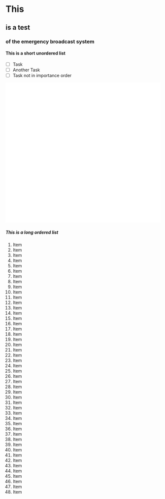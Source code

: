 # This

## is a test

### of the emergency broadcast system

#### This is a short unordered list

- [ ]  Task
- [ ]   Another Task
- [ ]    Task not in importance order

![Testing Image](https://raw.githubusercontent.com/wstoffers/wstoffers.github.io/main/assets/images/white-silhouette.png)

##### This is a long ordered list

1. Item
1. Item
1. Item
1. Item
1. Item
1. Item
1. Item
1. Item
1. Item
1. Item
1. Item
1. Item
1. Item
1. Item
1. Item
1. Item
1. Item
1. Item
1. Item
1. Item
1. Item
1. Item
1. Item
1. Item
1. Item
1. Item
1. Item
1. Item
1. Item
1. Item
1. Item
1. Item
1. Item
1. Item
1. Item
1. Item
1. Item
1. Item
1. Item
1. Item
1. Item
1. Item
1. Item
1. Item
1. Item
1. Item
1. Item
1. Item